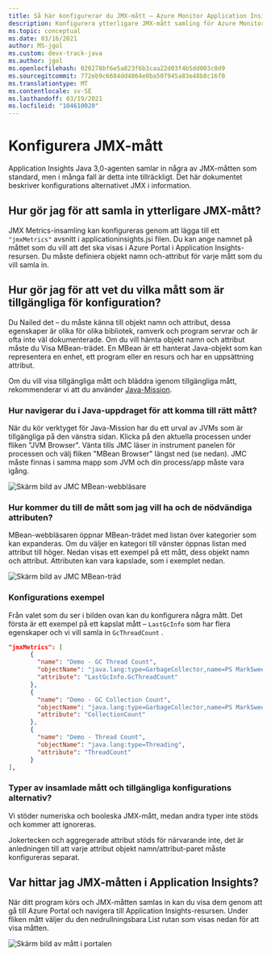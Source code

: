 ```yaml
---
title: Så här konfigurerar du JMX-mått – Azure Monitor Application Insights för Java
description: Konfigurera ytterligare JMX-mått samling för Azure Monitor Application Insights Java agent
ms.topic: conceptual
ms.date: 03/16/2021
author: MS-jgol
ms.custom: devx-track-java
ms.author: jgol
ms.openlocfilehash: 020278bf6e5a823f6b3caa22d03f4b5dd003c0d9
ms.sourcegitcommit: 772eb9c6684dd4864e0ba507945a83e48b8c16f0
ms.translationtype: MT
ms.contentlocale: sv-SE
ms.lasthandoff: 03/19/2021
ms.locfileid: "104610020"
---
```

# <a name="configuring-jmx-metrics"></a>Konfigurera JMX-mått

Application Insights Java 3,0-agenten samlar in några av JMX-måtten som standard, men i många fall är detta inte tillräckligt. Det här dokumentet beskriver konfigurations alternativet JMX i information.

## <a name="how-do-i-collect-additional-jmx-metrics"></a>Hur gör jag för att samla in ytterligare JMX-mått?

JMX Metrics-insamling kan konfigureras genom att lägga till ett ```"jmxMetrics"``` avsnitt i applicationinsights.jsi filen. Du kan ange namnet på måttet som du vill att det ska visas i Azure Portal i Application Insights-resursen. Du måste definiera objekt namn och-attribut för varje mått som du vill samla in.

## <a name="how-do-i-know-what-metrics-are-available-to-configure"></a>Hur gör jag för att vet du vilka mått som är tillgängliga för konfiguration?

Du Nailed det – du måste känna till objekt namn och attribut, dessa egenskaper är olika för olika bibliotek, ramverk och program servrar och är ofta inte väl dokumenterade. Om du vill hämta objekt namn och attribut måste du Visa MBean-trädet. En MBean är ett hanterat Java-objekt som kan representera en enhet, ett program eller en resurs och har en uppsättning attribut. 

Om du vill visa tillgängliga mått och bläddra igenom tillgängliga mått, rekommenderar vi att du använder [Java-Mission](https://www.oracle.com/java/technologies/jdk-mission-control.html).

### <a name="how-to-navigate-the-java-mission-control-to-get-to-the-right-metrics"></a>Hur navigerar du i Java-uppdraget för att komma till rätt mått?

När du kör verktyget för Java-Mission har du ett urval av JVMs som är tillgängliga på den vänstra sidan. Klicka på den aktuella processen under fliken "JVM Browser". Vänta tills JMC läser in instrument panelen för processen och välj fliken "MBean Browser" längst ned (se nedan). JMC måste finnas i samma mapp som JVM och din process/app måste vara igång.

![Skärm bild av JMC MBean-webbläsare](media/java-ipa/jmx/jmc-mbean-browser.png)

### <a name="how-to-get-to-the-metrics-i-want-and-the-necessary-attributes"></a>Hur kommer du till de mått som jag vill ha och de nödvändiga attributen?

MBean-webbläsaren öppnar MBean-trädet med listan över kategorier som kan expanderas. Om du väljer en kategori till vänster öppnas listan med attribut till höger. Nedan visas ett exempel på ett mått, dess objekt namn och attribut. Attributen kan vara kapslade, som i exemplet nedan.

![Skärm bild av JMC MBean-träd](media/java-ipa/jmx/jmc-metric-sample.png)

### <a name="configuration-example"></a>Konfigurations exempel

Från valet som du ser i bilden ovan kan du konfigurera några mått. Det första är ett exempel på ett kapslat mått – `LastGcInfo` som har flera egenskaper och vi vill samla in `GcThreadCount` .

```json
"jmxMetrics": [
      {
        "name": "Demo - GC Thread Count",
        "objectName": "java.lang:type=GarbageCollector,name=PS MarkSweep",
        "attribute": "LastGcInfo.GcThreadCount"
      },
      {
        "name": "Demo - GC Collection Count",
        "objectName": "java.lang:type=GarbageCollector,name=PS MarkSweep",
        "attribute": "CollectionCount"
      },
      {
        "name": "Demo - Thread Count",
        "objectName": "java.lang:type=Threading",
        "attribute": "ThreadCount"
      }
],
```

### <a name="types-of-collected-metrics-and-available-configuration-options"></a>Typer av insamlade mått och tillgängliga konfigurations alternativ?

Vi stöder numeriska och booleska JMX-mått, medan andra typer inte stöds och kommer att ignoreras. 

Jokertecken och aggregerade attribut stöds för närvarande inte, det är anledningen till att varje attribut objekt namn/attribut-paret måste konfigureras separat. 


## <a name="where-do-i-find-the-jmx-metrics-in-application-insights"></a>Var hittar jag JMX-måtten i Application Insights?

När ditt program körs och JMX-måtten samlas in kan du visa dem genom att gå till Azure Portal och navigera till Application Insights-resursen. Under fliken mått väljer du den nedrullningsbara List rutan som visas nedan för att visa måtten.

![Skärm bild av mått i portalen](media/java-ipa/jmx/jmx-portal.png)

